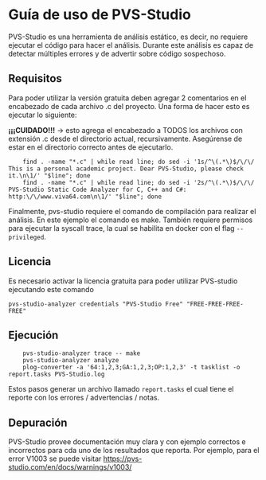 # Guía de uso de PVS-Studio

PVS-Studio es una herramienta de análisis estático, es decir, no requiere ejecutar el código para hacer el análisis. Durante este análisis es capaz de detectar múltiples errores y de advertir sobre código sospechoso.

## Requisitos
Para poder utilizar la versión gratuita deben agregar 2 comentarios en el encabezado de cada archivo .c del proyecto. Una forma de hacer esto es ejecutar lo siguiente:

**¡¡¡CUIDADO!!!** -> esto agrega el encabezado a TODOS los archivos con extensión .c desde el directorio actual, recursivamente. Asegúrense de estar en el directorio correcto antes de ejecutarlo.
```
	find . -name "*.c" | while read line; do sed -i '1s/^\(.*\)$/\/\/ This is a personal academic project. Dear PVS-Studio, please check it.\n\1/' "$line"; done
	find . -name "*.c" | while read line; do sed -i '2s/^\(.*\)$/\/\/ PVS-Studio Static Code Analyzer for C, C++ and C#: http:\/\/www.viva64.com\n\1/' "$line"; done
```

Finalmente, pvs-studio requiere el comando de compilación para realizar el análisis. En este ejemplo el comando es make. También requiere permisos para ejecutar la syscall trace, la cual se habilita en docker con el flag `--privileged`.

## Licencia

Es necesario activar la licencia gratuita para poder utilizar PVS-studio ejecutando este comando

```
pvs-studio-analyzer credentials "PVS-Studio Free" "FREE-FREE-FREE-FREE"
```

## Ejecución 
```
	pvs-studio-analyzer trace -- make
	pvs-studio-analyzer analyze
	plog-converter -a '64:1,2,3;GA:1,2,3;OP:1,2,3' -t tasklist -o report.tasks PVS-Studio.log
```
Estos pasos generar un archivo llamado `report.tasks` el cual tiene el reporte con los errores / advertencias / notas.

## Depuración
PVS-Studio provee documentación muy clara y con ejemplo correctos e incorrectos para cda uno de los resultados que reporta. Por ejemplo, para el error V1003 se puede visitar https://pvs-studio.com/en/docs/warnings/v1003/

